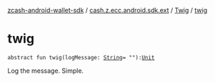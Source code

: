 [zcash-android-wallet-sdk](../../index.md) / [cash.z.ecc.android.sdk.ext](../index.md) / [Twig](index.md) / [twig](./twig.md)

# twig

`abstract fun twig(logMessage: `[`String`](https://kotlinlang.org/api/latest/jvm/stdlib/kotlin/-string/index.html)` = ""): `[`Unit`](https://kotlinlang.org/api/latest/jvm/stdlib/kotlin/-unit/index.html)

Log the message. Simple.

